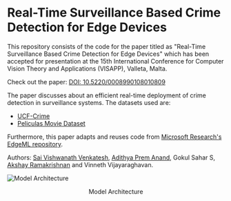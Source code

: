 # Real-Time Surveillance Based Crime Detection for Edge Devices
This repository consists of the code for the paper titled as "Real-Time Surveillance Based Crime Detection for Edge Devices" which has been accepted for presentation at the 15th International Conference for Computer Vision Theory and Applications (VISAPP), Valleta, Malta. 

Check out the paper: [DOI: 10.5220/0008990108010809](https://www.scitepress.org/Papers/2020/89901/89901.pdf)

The paper discusses about an efficient real-time deployment of crime detection in surveillance systems. The datasets used are:
* [UCF-Crime](https://www.crcv.ucf.edu/projects/real-world/)
* [Peliculas Movie Dataset](https://journals.plos.org/plosone/article?id=10.1371/journal.pone.0120448)

Furthermore, this paper adapts and reuses code from [Microsoft Research's EdgeML repository](https://github.com/microsoft/EdgeML). 

Authors: [Sai Vishwanath Venkatesh](https://github.com/saivishy), [Adithya Prem Anand](https://github.com/adithyaprem), Gokul Sahar S, [Akshay Ramakrishnan](https://github.com/akshayrama) and Vinneth Vijayaraghavan.

![Model Architecture](images/model_arch.jpeg)
<p align="center"> Model Architecture </p>
